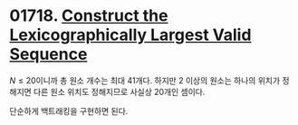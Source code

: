 # 01718. [Construct the Lexicographically Largest Valid Sequence](./01718.cpp)

$N \le 20$이니까 총 원소 개수는 최대 41개다. 하지만 2 이상의 원소는 하나의 위치가 정해지면 다른 원소 위치도 정해지므로 사실상 20개인 셈이다.

단순하게 백트래킹을 구현하면 된다.
